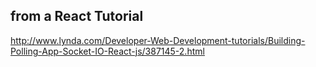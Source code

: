 ## from a React Tutorial

http://www.lynda.com/Developer-Web-Development-tutorials/Building-Polling-App-Socket-IO-React-js/387145-2.html
